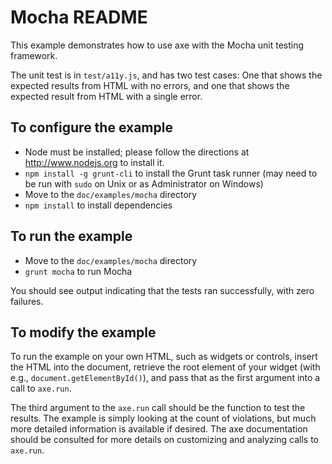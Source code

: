 # Mocha README

This example demonstrates how to use axe with the Mocha unit testing framework.

The unit test is in `test/a11y.js`, and has two test cases: One that shows the
expected results from HTML with no errors, and one that shows the expected
result from HTML with a single error.

## To configure the example

- Node must be installed; please follow the directions at http://www.nodejs.org
  to install it.
- `npm install -g grunt-cli` to install the Grunt task runner (may need to be
  run with `sudo` on Unix or as Administrator on Windows)
- Move to the `doc/examples/mocha` directory
- `npm install` to install dependencies

## To run the example

- Move to the `doc/examples/mocha` directory
- `grunt mocha` to run Mocha

You should see output indicating that the tests ran successfully, with zero
failures.

## To modify the example

To run the example on your own HTML, such as widgets or controls, insert the
HTML into the document, retrieve the root element of your widget (with e.g.,
`document.getElementById()`), and pass that as the first argument into a call
to `axe.run`.

The third argument to the `axe.run` call should be the function to test
the results. The example is simply looking at the count of violations, but much
more detailed information is available if desired. The axe documentation
should be consulted for more details on customizing and
analyzing calls to `axe.run`.
